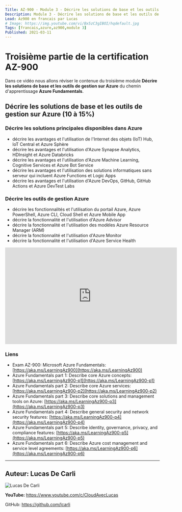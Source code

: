 ```yaml
---
Title: AZ-900 - Module 3 - Décrire les solutions de base et les outils de gestion sur Azure
Description: Module 3 - Décrire les solutions de base et les outils de gestion sur Azure
Lead: Az900 en francais par Lucas
# Image: https://img.youtube.com/vi/Bx5zC3gIBOI/hqdefault.jpg
Tags: [francais,azure,az900,module 3]
Published: 2021-03-11
---
```


# Troisième partie de la certification AZ-900

Dans ce vidéo nous allons réviser le contenue du troisième module **Décrire les solutions de base et les outils de gestion sur Azure** du chemin d'apprentissage **Azure Fundamentals**.

<!--more-->

## Décrire les solutions de base et les outils de gestion sur Azure (10 à 15%)

### Décrire les solutions principales disponibles dans Azure
- décrire les avantages et l'utilisation de l'Internet des objets (IoT) Hub, IoT Central et Azure
Sphère
- décrire les avantages et l'utilisation d'Azure Synapse Analytics, HDInsight et Azure
Databricks
- décrire les avantages et l'utilisation d'Azure Machine Learning, Cognitive Services et Azure Bot Service
- décrire les avantages et l'utilisation des solutions informatiques sans serveur qui incluent Azure Functions et Logic Apps
- décrire les avantages et l'utilisation d'Azure DevOps, GitHub, GitHub Actions et Azure DevTest Labs

### Décrire les outils de gestion Azure
- décrire les fonctionnalités et l'utilisation du portail Azure, Azure PowerShell, Azure CLI, Cloud Shell et Azure Mobile App
- décrire la fonctionnalité et l'utilisation d'Azure Advisor
- décrire la fonctionnalité et l'utilisation des modèles Azure Resource Manager (ARM)
- décrire la fonctionnalité et l'utilisation d'Azure Monitor
- décrire la fonctionnalité et l'utilisation d'Azure Service Health


<iframe width="560" height="315" src="https://www.youtube.com/embed/Bx5zC3gIBOI" frameborder="0" allow="accelerometer; autoplay; clipboard-write; encrypted-media; gyroscope; picture-in-picture" allowfullscreen></iframe>


### Liens

- Exam AZ-900: Microsoft Azure Fundamentals: [https://aka.ms/LearningAz900​](https://aka.ms/LearningAz900)
- Azure Fundamentals part 1: Describe core Azure concepts: [https://aka.ms/LearningAz900-p1](https://aka.ms/LearningAz900-p1)​
- Azure Fundamentals part 2: Describe core Azure services: [https://aka.ms/LearningAz900-p2](https://aka.ms/LearningAz900-p2)​
- Azure Fundamentals part 3: Describe core solutions and management tools on Azure: [https://aka.ms/LearningAz900-p3​](https://aka.ms/LearningAz900-p3​)
- Azure Fundamentals part 4: Describe general security and network security features: [https://aka.ms/LearningAz900-p4​](https://aka.ms/LearningAz900-p4​)
- Azure Fundamentals part 5: Describe identity, governance, privacy, and compliance features: [https://aka.ms/LearningAz900-p5​](https://aka.ms/LearningAz900-p5​)
- Azure Fundamentals part 6: Describe Azure cost management and service level agreements: [https://aka.ms/LearningAz900-p6](https://aka.ms/LearningAz900-p6)

---

## Auteur: Lucas De Carli

![Lucas De Carli](https://avatars.githubusercontent.com/u/4472823?s=460&u=37d097ad8cdf91316d0f8231cd41f25c68c15e88&v=4)

**YouTube:** https://www.youtube.com/c/CloudAvecLucas

GitHub: https://github.com/lcarli

